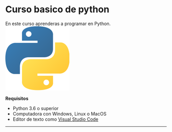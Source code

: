 # Curso basico de python

En este curso aprenderas a programar en Python.
![Logo de Python](https://github.com/AlvaroCarrizosaR/curso-basico-python/blob/main/images/2048px-Python-logo-notext.svg.png)

**Requisitos**
- Python 3.6 o superior
- Computadora con Windows, Linux o MacOS
- Editor de texto como [Visual Studio Code](https://code.visualstudio.com/)
---------
